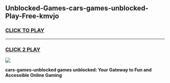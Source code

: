 
## Unblocked-Games-cars-games-unblocked-Play-Free-kmvjo
<h3>
<a href="https://premium76.site?title=cars-games-unblocked&ref=24M">CLICK TO PLAY</a></h3>
<hr>

<h3>
<a href="https://premium76.site?title=cars-games-unblocked&ref=24M">CLICK 2 PLAY</a>
  
</h3>

<a href="https://premium76.site?title=cars-games-unblocked&ref=24M"><img src="https://clearcache.store/games.png"></a>


**cars-games-unblocked games unblocked: Your Gateway to Fun and Accessible Online Gaming**
